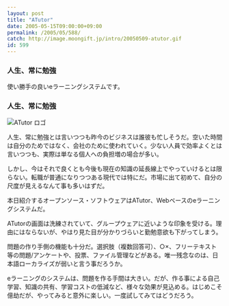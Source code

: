 ```yaml
---
layout: post
title: "ATutor"
date: 2005-05-15T09:00:00+09:00
permalink: /2005/05/588/
catch: http://image.moongift.jp/intro/20050509-atutor.gif
id: 599
---
```

### 人生、常に勉強
  
使い勝手の良いeラーニングシステムです。  
<!--more-->  

### 人生、常に勉強
  

![ATutor ロゴ](http://image.moongift.jp/intro/20050509-atutor.gif "ATutor ロゴ")

  

人生、常に勉強とは言いつつも昨今のビジネスは誰彼も忙しそうだ。空いた時間は自分のためではなく、会社のために使われていく。少ない人員で効率よくとは言いつつも、実際は単なる個人への負担増の場合が多い。

  

しかし、今はそれで良くとも今後も現在の知識の延長線上でやっていけるとは限らない。転職が普通になりつつある現代では特にだ。市場に出て初めて、自分の尺度が見えるなんて事も多いはずだ。

  

本日紹介するオープンソース・ソフトウェアはATutor、Webベースのeラーニングシステムだ。

  

ATutorの画面は洗練されていて、グループウェアに近いような印象を受ける。理由にはならないが、やはり見た目が分かりづらいと勤勉意欲も下がってしまう。

  

問題の作り手側の機能も十分だ。選択肢（複数回答可）、○×、フリーテキスト等の問題/アンケートや、投票、ファイル管理などがある。唯一残念なのは、日本語ローカライズが弱いと言う事だろうか。

  

eラーニングのシステムは、問題を作る手間は大きい。だが、作る事による自己学習、知識の共有、学習コストの低減など、様々な効果が見込める。はじめこそ億劫だが、やってみると意外に楽しい。一度試してみてはどうだろう。

